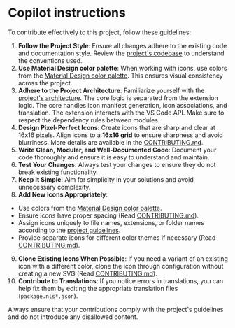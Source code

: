 # Copilot instructions

To contribute effectively to this project, follow these guidelines:

1. **Follow the Project Style**: Ensure all changes adhere to the existing code and documentation style. Review the [project's codebase](/) to understand the conventions used.
2. **Use Material Design color palette**: When working with icons, use colors from the [Material Design color palette](/material-colors.yml). This ensures visual consistency across the project.
3. **Adhere to the Project Architecture**: Familiarize yourself with the [project's architecture](/src/architecture.md). The core logic is separated from the extension logic. The core handles icon manifest generation, icon associations, and translation. The extension interacts with the VS Code API. Make sure to respect the dependency rules between modules.
4. **Design Pixel-Perfect Icons**: Create icons that are sharp and clear at 16x16 pixels. Align icons to a **16x16 grid** to ensure sharpness and avoid blurriness. More details are available in the [CONTRIBUTING.md](/CONTRIBUTING.md#pixel-perfect-icons).
5. **Write Clean, Modular, and Well-Documented Code**: Document your code thoroughly and ensure it is easy to understand and maintain.
6. **Test Your Changes**: Always test your changes to ensure they do not break existing functionality.
7. **Keep It Simple**: Aim for simplicity in your solutions and avoid unnecessary complexity.
8. **Add New Icons Appropriately**:

- Use colors from the [Material Design color palette](https://material.io/design/color/the-color-system.html).
- Ensure icons have proper spacing (Read [CONTRIBUTING.md](/CONTRIBUTING.md#icon-spacing)).
- Assign icons uniquely to file names, extensions, or folder names according to the [project guidelines](/CONTRIBUTING.md).
- Provide separate icons for different color themes if necessary (Read [CONTRIBUTING.md](/CONTRIBUTING.md#icons-for-color-themes)).

9. **Clone Existing Icons When Possible**: If you need a variant of an existing icon with a different color, clone the icon through configuration without creating a new SVG (Read [CONTRIBUTING.md](/CONTRIBUTING.md#icon-cloning)).
10. **Contribute to Translations**: If you notice errors in translations, you can help fix them by editing the appropriate translation files (`package.nls*.json`).

Always ensure that your contributions comply with the project's guidelines and do not introduce any disallowed content.

